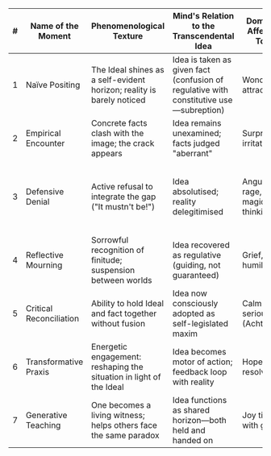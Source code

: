 | # | Name of the Moment | Phenomenological Texture | Mind's Relation to the Transcendental Idea | Dominant Affective Tone | Typical Cognitive / Moral Pitfall | Lever for Transition |
| --- | --- | --- | --- | --- | --- | --- |
| 1 | Naïve Positing | The Ideal shines as a self-evident horizon; reality is barely noticed | Idea is taken as given fact (confusion of regulative with constitutive use—subreption) | Wonder, attraction | Uncritical projection; "of course things are (or will be) like this" | First empirical frustration |
| 2 | Empirical Encounter | Concrete facts clash with the image; the crack appears | Idea remains unexamined; facts judged "aberrant" | Surprise, irritation | Denial of evidence; scapegoating | Repeated inconsistency forces reflection |
| 3 | Defensive Denial | Active refusal to integrate the gap ("It mustn't be!") | Idea absolutised; reality delegitimised | Anguish, rage, magical thinking | Splitting, blame, idealised nostalgia | Safe dialogical space or inward honesty that allows mourning |
| 4 | Reflective Mourning | Sorrowful recognition of finitude; suspension between worlds | Idea recovered as regulative (guiding, not guaranteed) | Grief, humility | Cynical collapse ("Nothing matters") | Rediscovery of respect for freedom—one's own & others' |
| 5 | Critical Reconciliation | Ability to hold Ideal and fact together without fusion | Idea now consciously adopted as self-legislated maxim | Calm seriousness (Achtung) | Paralysis by analysis; endless critique | Small deliberate acts that embody the maxim |
| 6 | Transformative Praxis | Energetic engagement: reshaping the situation in light of the Ideal | Idea becomes motor of action; feedback loop with reality | Hopeful resolve | Activist overreach; impatience | Communal practices that sustain effort & correct excess |
| 7 | Generative Teaching | One becomes a living witness; helps others face the same paradox | Idea functions as shared horizon—both held and handed on | Joy tinged with gravity | Complacency ("mission accomplished") | Continuous self-critique; openness to the next Ideal |
